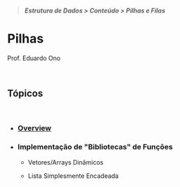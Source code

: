 > ##### Estrutura de Dados > Conteúdo > Pilhas e Filas

# Pilhas

Prof. Eduardo Ono

<br>

## Tópicos

<br>

* ### [Overview](./overview.md)

* ### Implementação de "Bibliotecas" de Funções

  * Vetores/Arrays Dinâmicos

  * Lista Simplesmente Encadeada

<br>
